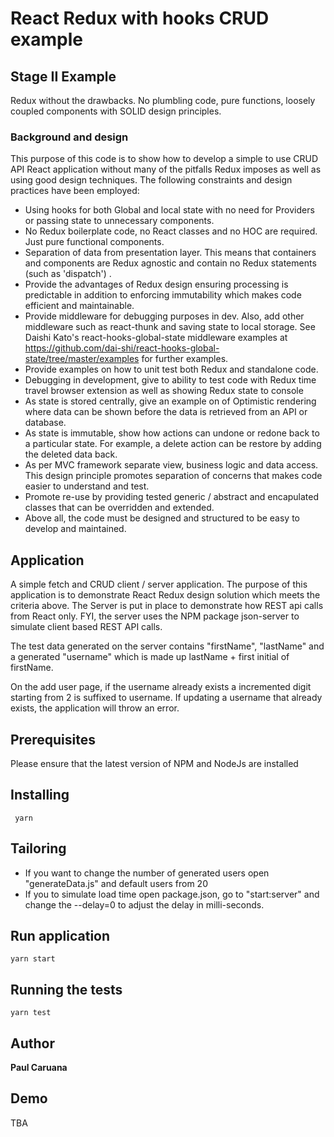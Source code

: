 # React Redux with hooks CRUD example

## Stage II Example

Redux without the drawbacks. No plumbling code, pure functions, loosely coupled components
with SOLID design principles.

### Background and design

This purpose of this code is to show how to
develop a simple to use CRUD API React application without many of the pitfalls Redux imposes as well as 
using good design techniques. The following constraints and design practices 
have been employed:

- Using hooks for both Global and local state with no need for Providers 
or passing state to unnecessary components.
- No Redux boilerplate code, no React classes and no HOC are required. 
Just pure functional components.
- Separation of data from presentation layer. This means that containers 
and components are Redux agnostic and contain no Redux statements (such as 'dispatch') .
- Provide the advantages of Redux design ensuring processing is predictable in addition to
enforcing immutability which makes code efficient and maintainable.
- Provide middleware for debugging purposes in dev. Also, add other middleware such as react-thunk and 
saving state to local storage. See Daishi Kato's react-hooks-global-state middleware
examples at https://github.com/dai-shi/react-hooks-global-state/tree/master/examples
for further examples.
- Provide examples on how to unit test both Redux and standalone code. 
- Debugging in development, give to ability to test code with Redux time travel browser extension as well as showing
Redux state to console
- As state is stored centrally, give an example on of Optimistic rendering where data can be 
shown before the data is retrieved from an API or database.
- As state is immutable, show how actions can undone or redone back to a particular state. 
For example, a delete action can be restore by adding the deleted data back.
- As per MVC framework separate view, business logic and data access.
This design principle promotes separation of concerns that makes code easier to understand and test.
- Promote re-use by providing tested generic / abstract and encapulated classes that can be overridden 
and extended.
- Above all, the code must be designed and structured to be easy to develop and maintained.

## Application

A simple fetch and CRUD client / server application. The purpose of this application is to demonstrate React Redux
design solution which meets the criteria above. The Server is put in place to demonstrate how REST api calls from React
only. FYI, the server uses the NPM package json-server to simulate client based REST API calls. 

The test data generated on the server contains 
"firstName", "lastName" and a generated "username" which is made up lastName + first initial of firstName. 

On the add user page, if the username already exists a incremented digit starting from 2 is suffixed 
to username.
If updating a username that already exists, the application will throw an error.

## Prerequisites
 
Please ensure that the latest version of NPM and NodeJs are installed 
 
 ## Installing
 
```
 yarn 
```

 ## Tailoring
 
 - If you want to change the number of generated users open "generateData.js" and default users from 20
 - If you to simulate load time open package.json, go to "start:server" and change the --delay=0 to adjust 
 the delay in milli-seconds.   
 
## Run application
 
```
yarn start
```
 
 ## Running the tests
 ```
 yarn test
 ```
 
 ## Author
 
 **Paul Caruana** 
 
 ## Demo
 
 TBA
